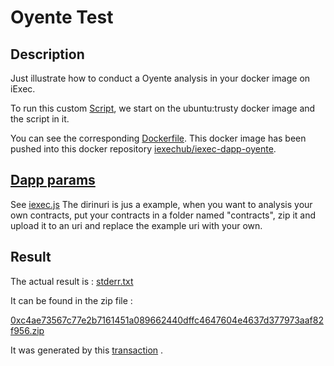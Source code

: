 # Oyente Test
## Description

Just illustrate how to conduct a Oyente analysis in your docker image on iExec.

To run this custom [Script](./apps/customScript.sh), we start on the ubuntu:trusty docker image and the script in it.

You can see the corresponding [Dockerfile](./apps/Dockerfile). This docker image has been pushed into this docker repository [iexechub/iexec-dapp-oyente](https://hub.docker.com/r/iexechub/iexec-dapp-oyente/).

## [Dapp params](./iexec.js)

See [iexec.js](./iexec.js)
The dirinuri is jus a example, when you want to analysis your own contracts, put your contracts in a folder named "contracts", zip it and upload it to an uri and replace the example uri with your own.

## Result

The actual result is :
[stderr.txt](./stderr.txt)



It can be found in the zip file :

[0xc4ae73567c77e2b7161451a089662440dffc4647604e4637d377973aaf82f956.zip](./0xc4ae73567c77e2b7161451a089662440dffc4647604e4637d377973aaf82f956.zip)

It was generated by this [transaction](https://explorer.iex.ec/ropsten/tx/0xc4ae73567c77e2b7161451a089662440dffc4647604e4637d377973aaf82f956) .
